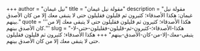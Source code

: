 +++
author = "نيل غيمان"
title = "مقولة نيل غيمان"
description = "مقولة نيل غيمان: هكذا الأصدقاء؛ كثيرون ثم قليلون فقليلون حتى لا يتبقى معك إلا من كان الأصدق بينهم."
quote = '''هكذا الأصدقاء؛ كثيرون ثم قليلون فقليلون حتى لا يتبقى معك إلا من كان الأصدق بينهم.'''
slug = "هكذا-الأصدقاء؛-كثيرون-ثم-قليلون-فقليلون-حتى-لا-يتبقى-معك-إلا-من-كان-الأصدق-بينهم"
+++
هكذا الأصدقاء؛ كثيرون ثم قليلون فقليلون حتى لا يتبقى معك إلا من كان الأصدق بينهم.

